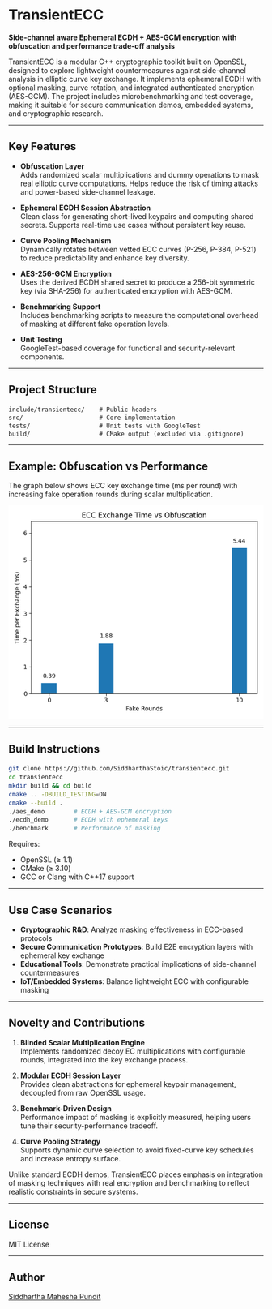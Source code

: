 # TransientECC

**Side-channel aware Ephemeral ECDH + AES-GCM encryption with obfuscation and performance trade-off analysis**

TransientECC is a modular C++ cryptographic toolkit built on OpenSSL, designed to explore lightweight countermeasures against side-channel analysis in elliptic curve key exchange. It implements ephemeral ECDH with optional masking, curve rotation, and integrated authenticated encryption (AES-GCM). The project includes microbenchmarking and test coverage, making it suitable for secure communication demos, embedded systems, and cryptographic research.

---

## Key Features

- **Obfuscation Layer**  
  Adds randomized scalar multiplications and dummy operations to mask real elliptic curve computations. Helps reduce the risk of timing attacks and power-based side-channel leakage.

- **Ephemeral ECDH Session Abstraction**  
  Clean class for generating short-lived keypairs and computing shared secrets. Supports real-time use cases without persistent key reuse.

- **Curve Pooling Mechanism**  
  Dynamically rotates between vetted ECC curves (P-256, P-384, P-521) to reduce predictability and enhance key diversity.

- **AES-256-GCM Encryption**  
  Uses the derived ECDH shared secret to produce a 256-bit symmetric key (via SHA-256) for authenticated encryption with AES-GCM.

- **Benchmarking Support**  
  Includes benchmarking scripts to measure the computational overhead of masking at different fake operation levels.

- **Unit Testing**  
  GoogleTest-based coverage for functional and security-relevant components.

---

## Project Structure

```
include/transientecc/    # Public headers
src/                     # Core implementation
tests/                   # Unit tests with GoogleTest
build/                   # CMake output (excluded via .gitignore)
```

---

## Example: Obfuscation vs Performance

The graph below shows ECC key exchange time (ms per round) with increasing fake operation rounds during scalar multiplication.

![Obfuscation Benchmark](obfuscation_benchmark.png)

---

## Build Instructions

```bash
git clone https://github.com/SiddharthaStoic/transientecc.git
cd transientecc
mkdir build && cd build
cmake .. -DBUILD_TESTING=ON
cmake --build .
./aes_demo        # ECDH + AES-GCM encryption
./ecdh_demo       # ECDH with ephemeral keys
./benchmark       # Performance of masking
```

Requires:  
- OpenSSL (≥ 1.1)  
- CMake (≥ 3.10)  
- GCC or Clang with C++17 support

---

## Use Case Scenarios

- **Cryptographic R&D**: Analyze masking effectiveness in ECC-based protocols
- **Secure Communication Prototypes**: Build E2E encryption layers with ephemeral key exchange
- **Educational Tools**: Demonstrate practical implications of side-channel countermeasures
- **IoT/Embedded Systems**: Balance lightweight ECC with configurable masking

---

## Novelty and Contributions

1. **Blinded Scalar Multiplication Engine**  
   Implements randomized decoy EC multiplications with configurable rounds, integrated into the key exchange process.

2. **Modular ECDH Session Layer**  
   Provides clean abstractions for ephemeral keypair management, decoupled from raw OpenSSL usage.

3. **Benchmark-Driven Design**  
   Performance impact of masking is explicitly measured, helping users tune their security-performance tradeoff.

4. **Curve Pooling Strategy**  
   Supports dynamic curve selection to avoid fixed-curve key schedules and increase entropy surface.

Unlike standard ECDH demos, TransientECC places emphasis on integration of masking techniques with real encryption and benchmarking to reflect realistic constraints in secure systems.

---

## License

MIT License

---

## Author

[Siddhartha Mahesha Pundit](https://github.com/SiddharthaStoic)